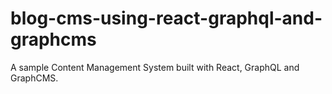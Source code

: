 # blog-cms-using-react-graphql-and-graphcms
A sample Content Management System built with React, GraphQL and GraphCMS.



